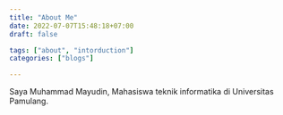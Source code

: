 ```yaml
---
title: "About Me"
date: 2022-07-07T15:48:18+07:00
draft: false

tags: ["about", "intorduction"]
categories: ["blogs"]

---
```


Saya Muhammad Mayudin, Mahasiswa teknik informatika di Universitas Pamulang.
